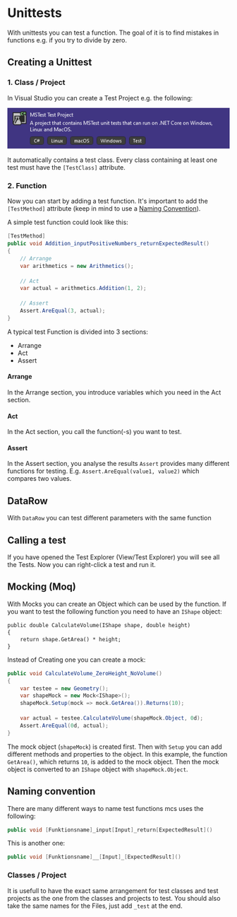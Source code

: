 # Unittests
With unittests you can test a function. The goal of it is to find mistakes in functions e.g. if you try to divide by zero.

## Creating a Unittest

### 1. Class / Project
In Visual Studio you can create a Test Project e.g. the following:

![](./media/UnittestClass.png)

It automatically contains a test class.
Every class containing at least one test must have the `[TestClass]` attribute.

### 2. Function
Now you can start by adding a test function. It's important to add the `[TestMethod]` attribute (keep in mind to use a [Naming Convention](#Naming-convention)).

A simple test function could look like this:

```csharp
[TestMethod]
public void Addition_inputPositiveNumbers_returnExpectedResult()
{
    // Arrange
    var arithmetics = new Arithmetics();

    // Act
    var actual = arithmetics.Addition(1, 2);

    // Assert
    Assert.AreEqual(3, actual);
}
```

A typical  test Function is divided into 3 sections:
- Arrange
- Act
- Assert

#### Arrange
In the Arrange section, you introduce variables which you need in the Act section.

#### Act
In the Act section, you call the function(-s) you want to test.

#### Assert
In the Assert section, you analyse the results
`Assert` provides many different functions for testing. E.g. `Assert.AreEqual(value1, value2)` which compares two values.

## DataRow
With `DataRow` you can test different parameters with the same function

## Calling a test
If you have opened the Test Explorer (View/Test Explorer) you will see all the Tests. Now you can right-click a test and run it.

## Mocking (Moq)
With Mocks you can create an Object which can be used by the function. 
If you want to test the following function you need to have an `IShape` object:

```Csharp
public double CalculateVolume(IShape shape, double height)
{
    return shape.GetArea() * height;
}
```

Instead of Creating one you can create a mock:

```csharp
public void CalculateVolume_ZeroHeight_NoVolume()
{
    var testee = new Geometry();
    var shapeMock = new Mock<IShape>();
    shapeMock.Setup(mock => mock.GetArea()).Returns(10);

    var actual = testee.CalculateVolume(shapeMock.Object, 0d);
    Assert.AreEqual(0d, actual);
}
```

The mock object (`shapeMock`) is created first. Then with `Setup` you can add different methods and properties to the object. In this example, the function `GetArea()`, which returns `10`, is added to the mock object. 
Then the mock object is converted to an `IShape` object with `shapeMock.Object`.

## Naming convention
There are many different ways to name test functions mcs uses the following:

```csharp
public void [Funktionsname]_input[Input]_return[ExpectedResult]()
```

This is another one:

```csharp
public void [Funktionsname]__[Input]_[ExpectedResult]()
```

### Classes / Project
It is usefull to have the exact same arrangement for test classes and test projects as the one from the classes and projects to test.
You should also take the same names for the Files, just add `_test` at the end.
